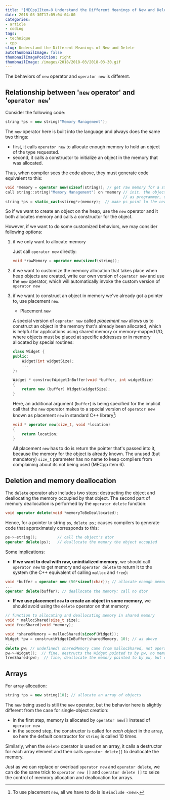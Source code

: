 ```yaml
---
title: "[MECpp]Item-8 Understand the Different Meanings of New and Delete"
date: 2018-03-30T17:09:04-04:00
categories:
- article
- coding
tags:
- technique
- cpp
slug: Understand the Different Meanings of New and Delete
autoThumbnailImage: false
thumbnailImagePosition: right
thumbnailImage: /images/2018/2018-03/2018-03-30.gif
---
```


The behaviors of `new` operator and `operator new` is different.
<!--more-->

## Relationship between '`new` operator' and '`operator new`'

Consider the following code:

```cpp
string *ps = new string("Memory Management");
```

The `new` operator here is built into the language and always does the same two things:

* first, it calls `operator new` to allocate enough memory to hold an object of the type requested.
* second, it calls a constructor to initialize an object in the memory that was allocated.

Thus, when compiler sees the code above, they must generate code equivalent to this:

```cpp
void *memory = operator new(sizeof(string)); // get raw memory for a string object
call string::string("Memory Management") on *memory // init. the object in the memory. 
                                                    // as programmer, directly calling the ctor is prohibited
string *ps = static_cast<stirng*>(memory);  // make ps point to the new object
```

So if we want to create an object on the heap, use the `new` operator and it both allocates memory and calls a constructor for the object.

However, if we want to do some customized behaviors, we may consider following options:

1. if we only want to allocate memory

    Just call `operator new` directly:

    ```cpp
    void *rawMemory = operator new(sizeof(string));
    ```

2. if we want to customize the memory allocation that takes place when heap objects are created, write our own version of `operator new` and use the `new` operator, which will automatically invoke the custom version of `operator new`

3. if we want to construct an object in memory we've already got a pointer to, use placement `new`.
    
    * Placement `new`

    A special version of `oeprator new` called _placement `new`_ allows us to construct an object in the memory that's already been allocated, which is helpful for applications using shared memory or memory-mapped I/O, where objects must be placed at specific addresses or in memory allocated by special routines:

    ```cpp
    class Widget {
    public:
        Widget(int widgetSize);
        ...
    };

    Widget * constructWidgetInBuffer(void *buffer, int widgetSize)
    {
        return new (buffer) Widget(widgetSize);
    }
    ```

    Here, an additional argument (`buffer`) is being specified for the implicit call that the `new` operator makes to a special version of `operator new` known as placement `new` in standard C++ library[^1]:

    ```cpp
    void * operator new(size_t, void *location)
    {
        return location;
    }
    ```

    All placement `new` has to do is return the pointer that's passed into it, because the memory for the object is already known. The unused (but mandatory) `size_t` parameter has no name to keep compilers from complaining about its not being used (MECpp item 6).

## Deletion and memory deallocation

The `delete` operator also includes two steps: destructing the object and deallocating the memory occupied by that object. The second part of memory deallocation is performed by the `operator delete` function:

```cpp
void operator delete(void *memoryToBeDeallocated);
```

Hence, for a pointer to string `ps`, `delete ps;` causes compilers to generate code that approximately corresponds to this:

```cpp
ps->~string();         // call the object's dtor
operator delete(ps);   // deallocate the memory the object occupied
```

Some implications:

* **If we want to deal with raw, uninitialized memory**, we should call `operator new` to get memory and `operator delete` to return it to the system (the C++ equivalent of calling `malloc` and `free`):

```cpp
void *buffer = operator new (50*sizeof(char)); // allocate enough memory to hold 50 chars, call no ctor
...
operator delete(buffer); // deallocate the memory; call no dtor
```

* **If we use placement `new` to create an object in some memory**, we should avoid using the `delete` operator on that memory:

```cpp
// function to allocating and deallocating memory in shared memory
void * mallocShared(size_t size);
void freeShared(void *memory);

void *sharedMemory = mallocShared(sizeof(Widget));
Widget *pw = constructWidgetInBuffer(sharedMemory, 10); // as above
...
delete pw; // undefined! sharedMemory came from mallocShared, not operator new
pw->~Widget();  // fine. destructs the Widget pointed to by pw, no memory deallocation performed
freeShared(pw);  // fine, deallocate the memory pointed to by pw, but calls no dtor
```

## Arrays

For array allocation:

```cpp
string *ps = new string[10]; // allocate an array of objects
```

The `new` being used is still the `new` operator, but the behavior here is slightly different from the case for single-object creation:
* in the first step, memory is allocated by `operator new[]` instead of `operator new`
* in the second step, the constructor is called for _each object_ in the array, so here the default constructor for `string` is called 10 times.

Similarly, when the `delete` operator is used on an array, it calls a destructor for each array element and then calls `operator delete[]` to deallocate the memory.

Just as we can replace or overload `operator new` and `operator delete`, we can do the same trick to `operator new []` and `operator delete []` to seize the control of memrory allocation and deallocation for arrays.

[^1]: To use placement `new`, all we have to do is is `#include <new>`.
